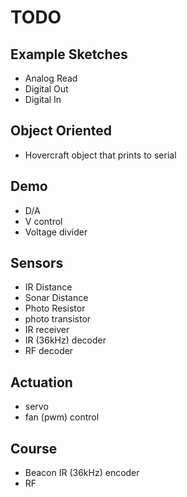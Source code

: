 TODO
===

Example Sketches
---
* Analog Read
* Digital Out
* Digital In

Object Oriented
---
* Hovercraft object that prints to serial

Demo
---
* D/A
* V control
* Voltage divider

Sensors
---
* IR Distance
* Sonar Distance
* Photo Resistor
* photo transistor
* IR receiver
* IR (36kHz) decoder
* RF decoder

Actuation
---
* servo
* fan (pwm) control

Course
---
* Beacon IR (36kHz) encoder
* RF
